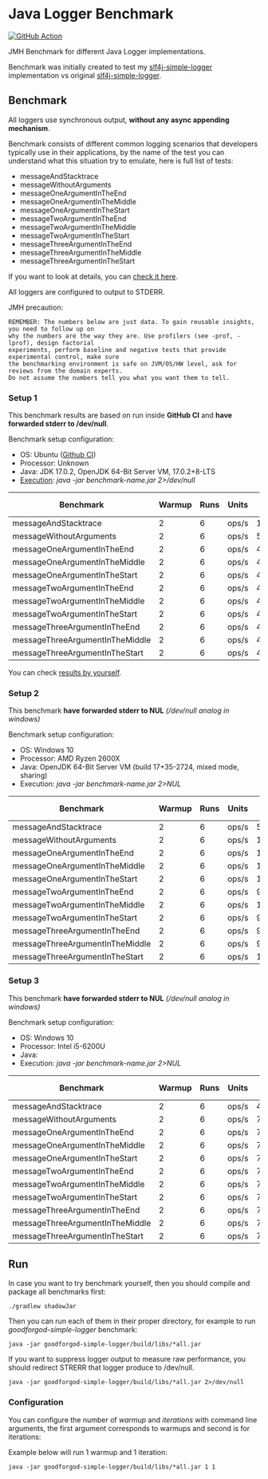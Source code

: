 # Java Logger Benchmark

[![GitHub Action](https://github.com/goodforgod/java-logger-benchmark/workflows/Java%20CI/badge.svg)](https://github.com/GoodforGod/java-logger-benchmark/actions?query=workflow%3A%22Java+CI%22)

JMH Benchmark for different Java Logger implementations.

Benchmark was initially created to test my [slf4j-simple-logger](https://github.com/GoodforGod/slf4j-simple-logger) implementation vs original [slf4j-simple-logger](https://www.slf4j.org/api/org/slf4j/impl/SimpleLogger.html).

## Benchmark

All loggers use synchronous output, **without any async appending mechanism**.

Benchmark consists of different common logging scenarios that developers typically use in their applications, by the name of the test you can understand what this situation try to emulate, here is full list of tests:
- messageAndStacktrace         
- messageWithoutArguments       
- messageOneArgumentInTheEnd    
- messageOneArgumentInTheMiddle  
- messageOneArgumentInTheStart   
- messageTwoArgumentInTheEnd    
- messageTwoArgumentInTheMiddle 
- messageTwoArgumentInTheStart 
- messageThreeArgumentInTheEnd
- messageThreeArgumentInTheMiddle
- messageThreeArgumentInTheStart

If you want to look at details, you can [check it here](https://github.com/GoodforGod/java-logger-benchmark/tree/master/benchmark/src/main/java/io/goodforgod/benchmark).

All loggers are configured to output to STDERR.

JMH precaution:
```text
REMEMBER: The numbers below are just data. To gain reusable insights, you need to follow up on
why the numbers are the way they are. Use profilers (see -prof, -lprof), design factorial
experiments, perform baseline and negative tests that provide experimental control, make sure
the benchmarking environment is safe on JVM/OS/HW level, ask for reviews from the domain experts.
Do not assume the numbers tell you what you want them to tell.
```

### Setup 1

This benchmark results are based on run inside **GitHub CI** and **have forwarded stderr to /dev/null**.

Benchmark setup configuration:
- OS: Ubuntu ([Github CI](https://github.com/GoodforGod/java-logger-benchmark/actions))
- Processor: Unknown
- Java: JDK 17.0.2, OpenJDK 64-Bit Server VM, 17.0.2+8-LTS
- [Execution](https://github.com/GoodforGod/java-logger-benchmark/blob/master/.github/workflows/gradle.yml#L37-L50): *java -jar benchmark-name.jar 2>/dev/null*

| Benchmark | Warmup | Runs | Units | goodforgod-simple | slf4j-simple | logback | log4j | java-system |
|---|---|---|---|---|---|---|---|---|
| messageAndStacktrace            | 2 | 6 | ops/s | 117365±2118 | 12832±1087 | 118095±2158 | 103683±3284 | 40342±629 |
| messageWithoutArguments         | 2 | 6 | ops/s | 503906±24217 | 176912±13586 | 488800±37822 | 420665±8805 | 40777±617 |
| messageOneArgumentInTheEnd      | 2 | 6 | ops/s | 475680±23021 | 170384±29214 | 450336±4803 | 413645±32625 | 41513±823 |
| messageOneArgumentInTheMiddle   | 2 | 6 | ops/s | 476436±12130 | 190546±13642 | 454803±21936 | 429710±13751 | 41482±1392 |
| messageOneArgumentInTheStart    | 2 | 6 | ops/s | 460164±11014 | 186111±15280 | 444657±2332 | 417252±8034 | 40407±1313 |
| messageTwoArgumentInTheEnd      | 2 | 6 | ops/s | 449377±9286 | 178412±26319 | 440259±3819 | 371821±25846 | 40151±716 |
| messageTwoArgumentInTheMiddle   | 2 | 6 | ops/s | 437624±4854 | 182567±17643 | 439746±12459 | 409443±10546 | 40756±690 |
| messageTwoArgumentInTheStart    | 2 | 6 | ops/s | 433289±16436 | 181263±22115 | 433450±21592 | 387061±7459 | 40064±503 |
| messageThreeArgumentInTheEnd    | 2 | 6 | ops/s | 435443±14175 | 179582±21615 | 427762±34262 | 393146±8272 | 40407±1313 |
| messageThreeArgumentInTheMiddle | 2 | 6 | ops/s | 434948±25266 | 184036±20658 | 420698±32571 | 378362±15518 | 40150±681 |
| messageThreeArgumentInTheStart  | 2 | 6 | ops/s | 441791±26952 | 183132±10275 | 422269±32483 | 398629±7963 | 39304±988 |

You can check [results by yourself](https://github.com/GoodforGod/java-logger-benchmark/actions/runs/1989473193).

### Setup 2

This benchmark **have forwarded stderr to NUL** *(/dev/null analog in windows)*

Benchmark setup configuration:
- OS: Windows 10
- Processor: AMD Ryzen 2600X
- Java: OpenJDK 64-Bit Server VM (build 17+35-2724, mixed mode, sharing)
- Execution: *java -jar benchmark-name.jar 2>NUL*

| Benchmark | Warmup | Runs | Units | goodforgod-simple | slf4j-simple | logback | log4j | java-system |
|---|---|---|---|---|---|---|---|---|
| messageAndStacktrace            | 2 | 6 | ops/s | 58718±669 | 2684±142 | 54617±240 | 43765±605 | 22721±262 |
| messageWithoutArguments         | 2 | 6 | ops/s | 120257±34208 | 32231±4528 | 101818±5985 | 89485±12457 | 31956±747 |
| messageOneArgumentInTheEnd      | 2 | 6 | ops/s | 116935±32015 | 43576±4416 | 93380±13191 | 87549±1835 | 29963±355 |
| messageOneArgumentInTheMiddle   | 2 | 6 | ops/s | 137995±36420 | 40252±9626 | 82164±3273 | 90059±17408 | 30299±167 |
| messageOneArgumentInTheStart    | 2 | 6 | ops/s | 100351±19414 | 41611±9423 | 88131±5613 | 92676±18736 | 30424±353 |
| messageTwoArgumentInTheEnd      | 2 | 6 | ops/s | 95318±4567 | 44082±4324 | 85102±3035 | 87795±7094 | 29248±548 |
| messageTwoArgumentInTheMiddle   | 2 | 6 | ops/s | 101764±13604 | 41920±7623 | 86166±987 | 96163±28330 | 30086±642 |
| messageTwoArgumentInTheStart    | 2 | 6 | ops/s | 97099±14191 | 48236±8364 | 91736±10191 | 85855±4260 | 29137±518 |
| messageThreeArgumentInTheEnd    | 2 | 6 | ops/s | 99141±11514 | 46913±3136 | 91344±8744 | 89784±14493 | 29543±371 |
| messageThreeArgumentInTheMiddle | 2 | 6 | ops/s | 96524±10997 | 38981±3724 | 90234±1231 | 89083±11264 | 30155±409 |
| messageThreeArgumentInTheStart  | 2 | 6 | ops/s | 125277±10888 | 40526±13953 | 83704±1428 | 86095±2454 | 29521±311 |

### Setup 3

This benchmark **have forwarded stderr to NUL** *(/dev/null analog in windows)*

Benchmark setup configuration:
- OS: Windows 10
- Processor: Intel i5-6200U
- Java: 
- Execution: *java -jar benchmark-name.jar 2>NUL*

| Benchmark | Warmup | Runs | Units | goodforgod-simple | slf4j-simple | logback | log4j | java-system |
|---|---|---|---|---|---|---|---|---|
| messageAndStacktrace            | 2 | 6 | ops/s | 44741±1227 | 2074±166 | 30574±551 | 28409±718 | 15384±161 |
| messageWithoutArguments         | 2 | 6 | ops/s | 77648±2357 | 33142±4502 | 72632±2107 | 70858±4008 | 20126±5878 |
| messageOneArgumentInTheEnd      | 2 | 6 | ops/s | 75533±4976 | 32307±12165 | 70459±1576 | 67934±3651 | 20420±693 |
| messageOneArgumentInTheMiddle   | 2 | 6 | ops/s | 75453±8568 | 31073±6345 | 71517±3054 | 65894±6387 | 20141±585 |
| messageOneArgumentInTheStart    | 2 | 6 | ops/s | 73486±15079 | 31229±7186 | 66942±2062 | 66961±1409 | 20163±276 |
| messageTwoArgumentInTheEnd      | 2 | 6 | ops/s | 75008±1818 | 32632±448 | 66768±4096 | 65697±1048 | 20421±265 |
| messageTwoArgumentInTheMiddle   | 2 | 6 | ops/s | 75396±1473 | 30265±3249 | 69392±7265 | 68996±4110 | 20178±344 |
| messageTwoArgumentInTheStart    | 2 | 6 | ops/s | 75785±2851 | 34428±996 | 68737±4562 | 67683±1720 | 20206±239 |
| messageThreeArgumentInTheEnd    | 2 | 6 | ops/s | 75579±4230 | 30621±5432 | 66103±2858 | 66542±2149 | 20232±371 |
| messageThreeArgumentInTheMiddle | 2 | 6 | ops/s | 74463±1725 | 30986±4792 | 69847±1797 | 66406±1474 | 20311±333 |
| messageThreeArgumentInTheStart  | 2 | 6 | ops/s | 75444±1727 | 30203±4660 | 68149±3567 | 66786±1621 | 20280±315 |


## Run

In case you want to try benchmark yourself, then you should compile and package all benchmarks first:
```shell
./gradlew shadowJar
```

Then you can run each of them in their proper directory, for example to run *goodforgod-simple-logger* benchmark:
```shell
java -jar goodforgod-simple-logger/build/libs/*all.jar
```

If you want to suppress logger output to measure raw performance, you should redirect STRERR that logger produce to /dev/null.
```shell
java -jar goodforgod-simple-logger/build/libs/*all.jar 2>/dev/null
```

### Configuration

You can configure the number of *warmup* and *iterations* with command line arguments, the first argument corresponds to warmups and second is for iterations:

Example below will run 1 warmup and 1 iteration:
```shell
java -jar goodforgod-simple-logger/build/libs/*all.jar 1 1
```